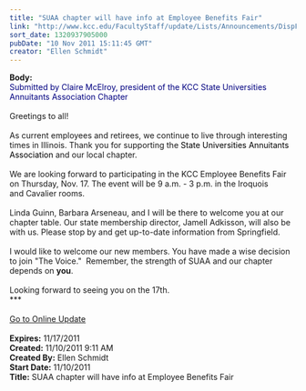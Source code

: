 ```yaml
---
title: "SUAA chapter will have info at Employee Benefits Fair"
link: "http://www.kcc.edu/FacultyStaff/update/Lists/Announcements/DispForm.aspx?ID=511"
sort_date: 1320937905000
pubDate: "10 Nov 2011 15:11:45 GMT"
creator: "Ellen Schmidt"
---
```


<div><b>Body:</b> <div class="ExternalClass0CDD538A148141E2A6E5A834CA0F56F9">
<div><font color="#000080">Submitted by Claire McElroy, president of the KCC State Universities Annuitants Association Chapter</font></div>
<div><br />Greetings to all! </div>
<div> </div>
<div>As current employees and retirees, we continue to live through interesting times in Illinois. Thank you for supporting the <font color="#000000">State Universities Annuitants Association </font>and our local chapter.<br /> <br />We are looking forward to participating in the KCC Employee Benefits Fair on Thursday, Nov. 17. The event will be 9 a.m. - 3 p.m. in the Iroquois and Cavalier rooms. </div>
<div><br />Linda Guinn, Barbara Arseneau, and I will be there to welcome you at our chapter table. Our state membership director, Jamell Adkisson, will also be with us. Please stop by and get up-to-date information from Springfield.<br /> <br />I would like to welcome our new members. You have made a wise decision to join &quot;The Voice.&quot;  Remember, the strength of SUAA and our chapter depends on <strong>you</strong>.<br /> <br />Looking forward to seeing you on the 17th.<br /></div>
<div>***</div>
<div> </div>
<div><a href="/FacultyStaff/update/Pages/dailyupdate.aspx">Go to Online Update</a></div>
<div> <br /></div></div></div>
<div><b>Expires:</b> 11/17/2011</div>
<div><b>Created:</b> 11/10/2011 9:11 AM</div>
<div><b>Created By:</b> Ellen Schmidt</div>
<div><b>Start Date:</b> 11/10/2011</div>
<div><b>Title:</b> SUAA chapter will have info at Employee Benefits Fair</div>
